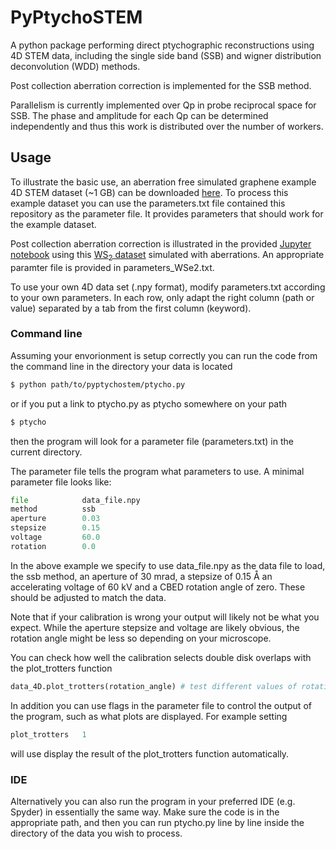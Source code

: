 # PyPtychoSTEM

A python package performing direct ptychographic reconstructions using 4D STEM data, including the single side band (SSB) and wigner distribution deconvolution (WDD) methods. 

Post collection aberration correction is implemented for the SSB method. 

Parallelism is currently implemented over Qp in probe reciprocal space for SSB. The phase and amplitude for each Qp can be determined independently and thus this work is distributed over the number of workers. 

## Usage

To illustrate the basic use, an aberration free simulated graphene example 4D STEM dataset (~1 GB) can be downloaded [here](https://zenodo.org/record/4476506#.YBLo9NbTVH4).  To process this example dataset you can use the parameters.txt file contained this repository as the parameter file. It provides parameters that should work for the example dataset.

Post collection aberration correction is illustrated in the provided [Jupyter notebook](https://gitlab.com/pyptychostem/pyptychostem/-/blob/master/Examples/WS2/Aberration_correction_SSB_demo.ipynb) using this [WS<sub>2</sub> dataset](https://zenodo.org/record/6477629#.YmKkTFxBxH4) simulated with aberrations. An appropriate paramter file is provided in parameters_WSe2.txt.

To use your own 4D data set (.npy format), modify parameters.txt according to your own parameters. 
In each row, only adapt the right column (path or value) separated by a tab from the first column (keyword).


### Command line
Assuming your envorionment is setup correctly you can run the code from the command line in the directory your data is located

```bash
$ python path/to/pyptychostem/ptycho.py
```
or if you put a link to ptycho.py as ptycho somewhere on your path
```bash
$ ptycho
```
then the program will look for a parameter file (parameters.txt) in the current directory. 

The parameter file tells the program what parameters to use. A minimal parameter file looks like:

```python
file            data_file.npy
method          ssb
aperture        0.03
stepsize        0.15
voltage         60.0
rotation        0.0
```
In the above example we specify to use data_file.npy as the data file to load, the ssb method, an aperture of 30 mrad, a stepsize of 0.15 &#8491; an accelerating voltage of 60 kV and a CBED rotation angle of zero. These should be adjusted to match the data.

Note that if your calibration is wrong your output will likely not be what you expect. 
While the aperture stepsize and voltage are likely obvious, the rotation angle might be less so depending on your microscope.

You can check how well the calibration selects double disk overlaps with the plot_trotters function 
```python
data_4D.plot_trotters(rotation_angle) # test different values of rotation_angle
```

In addition you can use flags in the parameter file to control the output of the program, such as what plots are displayed.
For example setting
```python
plot_trotters	1
```
will use display the result of the plot_trotters function automatically.

### IDE 
Alternatively you can also run the program in your preferred IDE (e.g. Spyder) in essentially the same way. 
Make sure the code is in the appropriate path, and then you can run ptycho.py line by line inside the directory of the data you wish to process.
